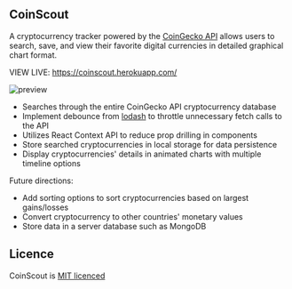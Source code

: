## CoinScout

A cryptocurrency tracker powered by the [CoinGecko API](https://www.coingecko.com/api/documentations/v3) allows users to search, save, and view their favorite digital currencies in detailed graphical chart format.

VIEW LIVE: https://coinscout.herokuapp.com/

![preview](https://i.imgur.com/mBGAiic.gif)

- Searches through the entire CoinGecko API cryptocurrency database
- Implement debounce from [lodash](https://lodash.com/docs/4.17.15#debounce) to throttle unnecessary fetch calls to the API
- Utilizes React Context API to reduce prop drilling in components
- Store searched cryptocurrencies in local storage for data persistence
- Display cryptocurrencies' details in animated charts with multiple timeline options

Future directions:

- Add sorting options to sort cryptocurrencies based on largest gains/losses
- Convert cryptocurrency to other countries' monetary values
- Store data in a server database such as MongoDB

## Licence

CoinScout is [MIT licenced](license.txt)
